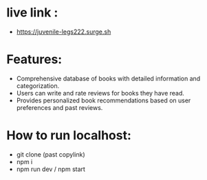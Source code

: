 # live link :
- https://juvenile-legs222.surge.sh

# Features:
- Comprehensive database of books with detailed information and categorization.
- Users can write and rate reviews for books they have read.
- Provides personalized book recommendations based on user preferences and past reviews.

# How to run localhost:
- git clone (past copylink)
- npm i 
- npm run dev / npm start
